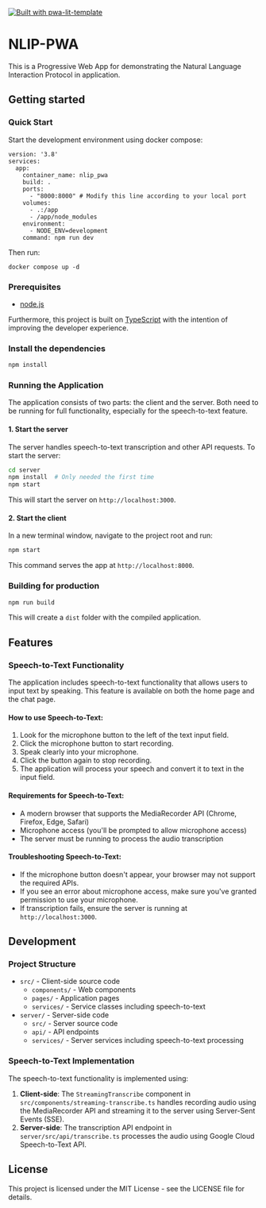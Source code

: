 [![Built with pwa-lit-template](https://img.shields.io/badge/built%20with-pwa--lit--template-blue)](https://github.com/IBM/pwa-lit-template 'Built with pwa-lit-template')

# NLIP-PWA

This is a Progressive Web App for demonstrating the Natural Language Interaction Protocol in application.

## Getting started

### Quick Start

Start the development environment using docker compose:

```
version: '3.8'
services:
  app:
  	container_name: nlip_pwa
    build: .
    ports:
      - "8000:8000" # Modify this line according to your local port
    volumes:
      - .:/app
      - /app/node_modules
    environment:
      - NODE_ENV=development
    command: npm run dev
```

Then run:

```
docker compose up -d
```

### Prerequisites

- [node.js](https://nodejs.org)

Furthermore, this project is built on [TypeScript](https://www.typescriptlang.org) with the intention of improving the developer experience.

### Install the dependencies

```bash
npm install
```

### Running the Application

The application consists of two parts: the client and the server. Both need to be running for full functionality, especially for the speech-to-text feature.

#### 1. Start the server

The server handles speech-to-text transcription and other API requests. To start the server:

```bash
cd server
npm install  # Only needed the first time
npm start
```

This will start the server on `http://localhost:3000`.

#### 2. Start the client

In a new terminal window, navigate to the project root and run:

```bash
npm start
```

This command serves the app at `http://localhost:8000`.

### Building for production

```bash
npm run build
```

This will create a `dist` folder with the compiled application.

## Features

### Speech-to-Text Functionality

The application includes speech-to-text functionality that allows users to input text by speaking. This feature is available on both the home page and the chat page.

#### How to use Speech-to-Text:

1. Look for the microphone button to the left of the text input field.
2. Click the microphone button to start recording.
3. Speak clearly into your microphone.
4. Click the button again to stop recording.
5. The application will process your speech and convert it to text in the input field.

#### Requirements for Speech-to-Text:

- A modern browser that supports the MediaRecorder API (Chrome, Firefox, Edge, Safari)
- Microphone access (you'll be prompted to allow microphone access)
- The server must be running to process the audio transcription

#### Troubleshooting Speech-to-Text:

- If the microphone button doesn't appear, your browser may not support the required APIs.
- If you see an error about microphone access, make sure you've granted permission to use your microphone.
- If transcription fails, ensure the server is running at `http://localhost:3000`.

## Development

### Project Structure

- `src/` - Client-side source code
  - `components/` - Web components
  - `pages/` - Application pages
  - `services/` - Service classes including speech-to-text
- `server/` - Server-side code
  - `src/` - Server source code
  - `api/` - API endpoints
  - `services/` - Server services including speech-to-text processing

### Speech-to-Text Implementation

The speech-to-text functionality is implemented using:

1. **Client-side**: The `StreamingTranscribe` component in `src/components/streaming-transcribe.ts` handles recording audio using the MediaRecorder API and streaming it to the server using Server-Sent Events (SSE).
2. **Server-side**: The transcription API endpoint in `server/src/api/transcribe.ts` processes the audio using Google Cloud Speech-to-Text API.

## License

This project is licensed under the MIT License - see the LICENSE file for details.
